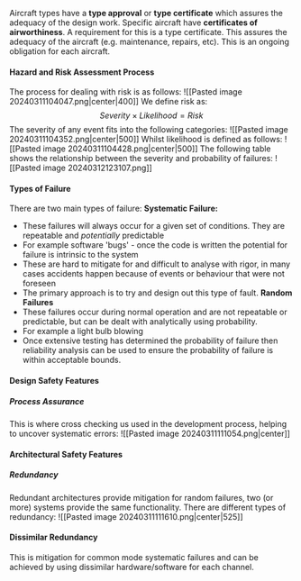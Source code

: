 Aircraft types have a **type approval** or **type certificate** which assures the adequacy of the design work.
Specific aircraft have **certificates of airworthiness**. A requirement for this is a type certificate. This assures the adequacy of the aircraft (e.g. maintenance, repairs, etc). This is an ongoing obligation for each aircraft.  
#### Hazard and Risk Assessment Process
The process for dealing with risk is as follows:
![[Pasted image 20240311104047.png|center|400]]
We define risk as:
$$Severity \times Likelihood = Risk$$
The severity of any event fits into the following categories:
![[Pasted image 20240311104352.png|center|500]]
Whilst likelihood is defined as follows:
![[Pasted image 20240311104428.png|center|500]]
The following table shows the relationship between the severity and probability of failures:
![[Pasted image 20240312123107.png]]
#### Types of Failure
There are two main types of failure:
**Systematic Failure:**
- These failures will always occur for a given set of conditions. They are repeatable and *potentially* predictable
- For example software 'bugs' - once the code is written the potential for failure is intrinsic to the system
- These are hard to mitigate for and difficult to analyse with rigor, in many cases accidents happen because of events or behaviour that were not foreseen
- The primary approach is to try and design out this type of fault.
**Random Failures**
- These failures occur during normal operation and are not repeatable or predictable, but can be dealt with analytically using probability.
- For example a light bulb blowing
- Once extensive testing has determined the probability of failure then reliability analysis can be used to ensure the probability of failure is within acceptable bounds.

#### Design Safety Features
##### Process Assurance
This is where cross checking us used in the development process, helping to uncover systematic errors:
![[Pasted image 20240311111054.png|center]]
#### Architectural Safety Features
##### Redundancy
Redundant architectures provide mitigation for random failures, two (or more) systems provide the same functionality.
There are different types of redundancy:
![[Pasted image 20240311111610.png|center|525]]
#### Dissimilar Redundancy
This is mitigation for common mode systematic failures and can be achieved by using dissimilar hardware/software for each channel.

